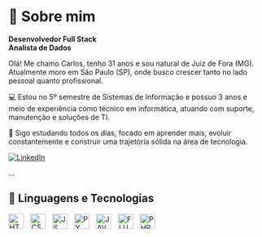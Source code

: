 # 👋 Sobre mim

**Desenvolvedor Full Stack** <br>
**Analista de Dados**

Olá! Me chamo Carlos, tenho 31 anos e sou natural de Juiz de Fora (MG). Atualmente moro em São Paulo (SP), onde busco crescer tanto no lado pessoal quanto profissional.

💻 Estou no 5º semestre de Sistemas de Informação e possuo 3 anos e meio de experiência como técnico em informática, atuando com suporte, manutenção e soluções de TI.

🚀 Sigo estudando todos os dias, focado em aprender mais, evoluir constantemente e construir uma trajetória sólida na área de tecnologia.

<p align="left">
  <a href="https://www.linkedin.com/in/eucarlosalberto/" target="_blank">
    <img 
      src="https://img.shields.io/badge/LinkedIn-0077B5?style=for-the-badge&logo=linkedin&logoColor=white" 
      alt="LinkedIn"
    />
  </a>

...

## 🤖 Linguagens e Tecnologias
<img
  align="left"
  alt="HTML"
  title="HTML"
  width="30px"
  style="padding-right: 10px;"
  src="https://cdn.jsdelivr.net/gh/devicons/devicon@latest/icons/html5/html5-original-wordmark.svg" 
/>
<img
  align="left"
  alt="CSS"
  title="CSS"
  width="30px"
  style="padding-right: 10px;"
  src="https://cdn.jsdelivr.net/gh/devicons/devicon@latest/icons/css3/css3-original-wordmark.svg" 
/>
<img
  align="left"
  alt="JS"
  title="JS"
  width="30px"
  style="padding-right: 10px;"
  src="https://cdn.jsdelivr.net/gh/devicons/devicon@latest/icons/javascript/javascript-original.svg"
/>
<img
  align="left"
  alt="PY"
  title="PY"
  width="30px"
  style="padding-right: 10px;"
  src="https://cdn.jsdelivr.net/gh/devicons/devicon@latest/icons/python/python-original-wordmark.svg"
/>
<img
  align="left"
  alt="JAVA"
  title="JAVA"
  width="30px"
  style="padding-right: 10px;"
  src="https://cdn.jsdelivr.net/gh/devicons/devicon@latest/icons/java/java-original.svg"
/>
<img
  align="left"
  alt="FLUTTER"
  title="FLUTTER"
  width="30px"
  style="padding-right: 10px;"
  src="https://cdn.jsdelivr.net/gh/devicons/devicon@latest/icons/flutter/flutter-original.svg"
/>
<img
  align="left"
  alt="PHP"
  title="PHP"
  width="30px"
  style="padding-right: 10px;"
  src="https://cdn.jsdelivr.net/gh/devicons/devicon@latest/icons/php/php-original.svg"
/>
          
